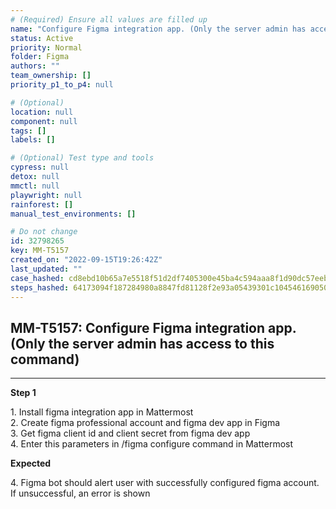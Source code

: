 ```yaml
---
# (Required) Ensure all values are filled up
name: "Configure Figma integration app. (Only the server admin has access to this command)"
status: Active
priority: Normal
folder: Figma
authors: ""
team_ownership: []
priority_p1_to_p4: null

# (Optional)
location: null
component: null
tags: []
labels: []

# (Optional) Test type and tools
cypress: null
detox: null
mmctl: null
playwright: null
rainforest: []
manual_test_environments: []

# Do not change
id: 32798265
key: MM-T5157
created_on: "2022-09-15T19:26:42Z"
last_updated: ""
case_hashed: cd8ebd10b65a7e5518f51d2df7405300e45ba4c594aaa8f1d90dc57eebd1e253e3e42c430afa352244ee359d81bb929d
steps_hashed: 64173094f187284980a8847fd81128f2e93a05439301c104546169050e913ba3cb0ffec642e3c02486346a4542fc79aa
---
```


<!-- (Auto-generated) Based on frontmatter's "key" and "name" -->

## MM-T5157: Configure Figma integration app. (Only the server admin has access to this command)

---

**Step 1**

1\. Install figma integration app in Mattermost\
2\. Create figma professional account and figma dev app in Figma\
3\. Get figma client id and client secret from figma dev app\
4\. Enter this parameters in /figma configure command in Mattermost

**Expected**

4\. Figma bot should alert user with successfully configured figma account. If unsuccessful, an error is shown
